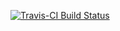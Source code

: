 [![Travis-CI Build Status](https://travis-ci.org/certifiedwaif/blma.svg?branch=master)](https://travis-ci.org/certifiedwaif/blma)
